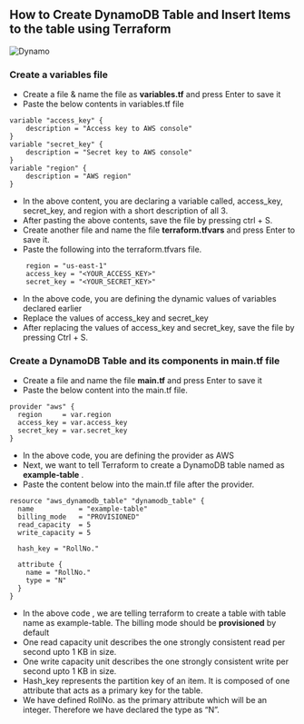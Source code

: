 ## How to Create DynamoDB Table and Insert Items to the table using Terraform

![Dynamo](https://github.com/user-attachments/assets/68b50c42-c754-473c-9481-7c324b5c5966)
### Create a variables file
- Create a file & name the file as **variables.tf** and press Enter to save it
- Paste the below contents in variables.tf file

```
variable "access_key" {
    description = "Access key to AWS console"
}
variable "secret_key" {
    description = "Secret key to AWS console"
}
variable "region" {
    description = "AWS region"
}

```
- In the above content, you are declaring a variable called, access_key, secret_key, and region with a short description of all 3.
- After pasting the above contents, save the file by pressing ctrl + S.
- Create another file and  name the file  **terraform.tfvars** and press Enter to save it.
- Paste the following into the terraform.tfvars file.
```
    region = "us-east-1"
    access_key = "<YOUR_ACCESS_KEY>"        
    secret_key = "<YOUR_SECRET_KEY>"
```
- In the above code, you are defining the dynamic values of variables declared earlier
- Replace the values of access_key and secret_key
- After replacing the values of access_key and secret_key, save the file by pressing Ctrl + S.

###  Create a DynamoDB Table and its components in main.tf file
- Create a file and name the file **main.tf** and press Enter to save it
- Paste the below content into the main.tf file.
```
provider "aws" {
  region     = var.region
  access_key = var.access_key
  secret_key = var.secret_key
}

```
- In the above code, you are defining the provider as AWS
- Next, we want to tell Terraform to create a DynamoDB table named as **example-table** .
- Paste the content below  into the main.tf file after the provider.
```
resource "aws_dynamodb_table" "dynamodb_table" {
  name           = "example-table"
  billing_mode   = "PROVISIONED"
  read_capacity  = 5
  write_capacity = 5

  hash_key = "RollNo."

  attribute {
    name = "RollNo."
    type = "N"
  }
}
```
- In the above code , we are telling terraform to create a table with table name as example-table. The billing mode should be **provisioned** by default
- One read capacity unit describes the one strongly consistent read per second upto 1 KB in size.
- One write capacity unit describes the one strongly consistent write per second upto 1 KB in size.
- Hash_key represents the partition key of an item. It is composed of one attribute that acts as a primary key for the table.
- We have defined RollNo. as the primary attribute which will be an integer. Therefore we have declared the type as “N”.
  

